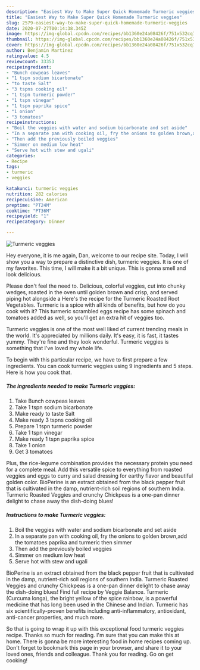```yaml
---
description: "Easiest Way to Make Super Quick Homemade Turmeric veggies"
title: "Easiest Way to Make Super Quick Homemade Turmeric veggies"
slug: 2579-easiest-way-to-make-super-quick-homemade-turmeric-veggies
date: 2020-07-27T00:14:38.345Z
image: https://img-global.cpcdn.com/recipes/bb1360e24a08426f/751x532cq70/turmeric-veggies-recipe-main-photo.jpg
thumbnail: https://img-global.cpcdn.com/recipes/bb1360e24a08426f/751x532cq70/turmeric-veggies-recipe-main-photo.jpg
cover: https://img-global.cpcdn.com/recipes/bb1360e24a08426f/751x532cq70/turmeric-veggies-recipe-main-photo.jpg
author: Benjamin Martinez
ratingvalue: 4.5
reviewcount: 33353
recipeingredient:
- "Bunch cowpeas leaves"
- "1 tspn sodium bicarbonate"
- "to taste Salt"
- "3 tspns cooking oil"
- "1 tspn turmeric powder"
- "1 tspn vinegar"
- "1 tspn paprika spice"
- "1 onion"
- "3 tomatoes"
recipeinstructions:
- "Boil the veggies with water and sodium bicarbonate and set aside"
- "In a separate pan with cooking oil, fry the onions to golden brown,add the tomatoes paprika and turmeric then simmer"
- "Then add the previously boiled veggies"
- "Simmer on medium low heat"
- "Serve hot with stew and ugali"
categories:
- Recipe
tags:
- turmeric
- veggies

katakunci: turmeric veggies 
nutrition: 282 calories
recipecuisine: American
preptime: "PT24M"
cooktime: "PT36M"
recipeyield: "1"
recipecategory: Dinner

---
```



![Turmeric veggies](https://img-global.cpcdn.com/recipes/bb1360e24a08426f/751x532cq70/turmeric-veggies-recipe-main-photo.jpg)

Hey everyone, it is me again, Dan, welcome to our recipe site. Today, I will show you a way to prepare a distinctive dish, turmeric veggies. It is one of my favorites. This time, I will make it a bit unique. This is gonna smell and look delicious.

Please don&#39;t feel the need to. Delicious, colorful veggies, cut into chunky wedges, roasted in the oven until golden brown and crisp, and served piping hot alongside a Here&#39;s the recipe for the Turmeric Roasted Root Vegetables. Turmeric is a spice with all kinds of benefits, but how do you cook with it? This turmeric scrambled eggs recipe has some spinach and tomatoes added as well, so you&#39;ll get an extra hit of veggies too.

Turmeric veggies is one of the most well liked of current trending meals in the world. It's appreciated by millions daily. It's easy, it is fast, it tastes yummy. They're fine and they look wonderful. Turmeric veggies is something that I've loved my whole life.


To begin with this particular recipe, we have to first prepare a few ingredients. You can cook turmeric veggies using 9 ingredients and 5 steps. Here is how you cook that.

<!--inarticleads1-->

##### The ingredients needed to make Turmeric veggies:

1. Take Bunch cowpeas leaves
1. Take 1 tspn sodium bicarbonate
1. Make ready to taste Salt
1. Make ready 3 tspns cooking oil
1. Prepare 1 tspn turmeric powder
1. Take 1 tspn vinegar
1. Make ready 1 tspn paprika spice
1. Take 1 onion
1. Get 3 tomatoes


Plus, the rice-legume combination provides the necessary protein you need for a complete meal. Add this versatile spice to everything from roasted veggies and eggs to curry and salad dressing for earthy flavor and beautiful golden color. BioPerine is an extract obtained from the black pepper fruit that is cultivated in the damp, nutrient-rich soil regions of southern India. Turmeric Roasted Veggies and crunchy Chickpeas is a one-pan dinner delight to chase away the dish-doing blues! 

<!--inarticleads2-->

##### Instructions to make Turmeric veggies:

1. Boil the veggies with water and sodium bicarbonate and set aside
1. In a separate pan with cooking oil, fry the onions to golden brown,add the tomatoes paprika and turmeric then simmer
1. Then add the previously boiled veggies
1. Simmer on medium low heat
1. Serve hot with stew and ugali


BioPerine is an extract obtained from the black pepper fruit that is cultivated in the damp, nutrient-rich soil regions of southern India. Turmeric Roasted Veggies and crunchy Chickpeas is a one-pan dinner delight to chase away the dish-doing blues! Find full recipe by Veggie Balance. Turmeric (Curcuma longa), the bright yellow of the spice rainbow, is a powerful medicine that has long been used in the Chinese and Indian. Turmeric has six scientifically-proven benefits including anti-inflammatory, antioxidant, anti-cancer properties, and much more. 

So that is going to wrap it up with this exceptional food turmeric veggies recipe. Thanks so much for reading. I'm sure that you can make this at home. There is gonna be more interesting food in home recipes coming up. Don't forget to bookmark this page in your browser, and share it to your loved ones, friends and colleague. Thank you for reading. Go on get cooking!
